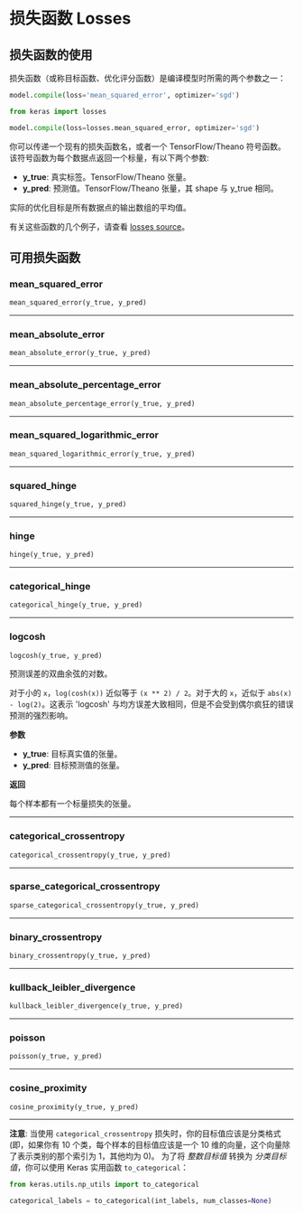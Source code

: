 # 损失函数 Losses

## 损失函数的使用

损失函数（或称目标函数、优化评分函数）是编译模型时所需的两个参数之一：

```python
model.compile(loss='mean_squared_error', optimizer='sgd')
```

```python
from keras import losses

model.compile(loss=losses.mean_squared_error, optimizer='sgd')
```

你可以传递一个现有的损失函数名，或者一个 TensorFlow/Theano 符号函数。
该符号函数为每个数据点返回一个标量，有以下两个参数:

- **y_true**: 真实标签。TensorFlow/Theano 张量。
- **y_pred**: 预测值。TensorFlow/Theano 张量，其 shape 与 y_true 相同。

实际的优化目标是所有数据点的输出数组的平均值。

有关这些函数的几个例子，请查看 [losses source](https://github.com/keras-team/keras/blob/master/keras/losses.py)。

## 可用损失函数

### mean_squared_error

```python
mean_squared_error(y_true, y_pred)
```

---

### mean_absolute_error

```python
mean_absolute_error(y_true, y_pred)
```

---

### mean_absolute_percentage_error

```python
mean_absolute_percentage_error(y_true, y_pred)
```

---

### mean_squared_logarithmic_error

```python
mean_squared_logarithmic_error(y_true, y_pred)
```

---

### squared_hinge

```python
squared_hinge(y_true, y_pred)
```

---

### hinge

```python
hinge(y_true, y_pred)
```

---

### categorical_hinge

```python
categorical_hinge(y_true, y_pred)
```

---

### logcosh

```python
logcosh(y_true, y_pred)
```

预测误差的双曲余弦的对数。

对于小的 `x`，`log(cosh(x))` 近似等于 `(x ** 2) / 2`。对于大的 `x`，近似于 `abs(x) - log(2)`。这表示 'logcosh' 与均方误差大致相同，但是不会受到偶尔疯狂的错误预测的强烈影响。

**参数**

- **y_true**: 目标真实值的张量。
- **y_pred**: 目标预测值的张量。

**返回**

每个样本都有一个标量损失的张量。

---

### categorical_crossentropy

```python
categorical_crossentropy(y_true, y_pred)
```

---

### sparse_categorical_crossentropy

```python
sparse_categorical_crossentropy(y_true, y_pred)
```

---

### binary_crossentropy

```python
binary_crossentropy(y_true, y_pred)
```

---

### kullback_leibler_divergence

```python
kullback_leibler_divergence(y_true, y_pred)
```

---

### poisson

```python
poisson(y_true, y_pred)
```

---

### cosine_proximity

```python
cosine_proximity(y_true, y_pred)
```

---

**注意**: 当使用 `categorical_crossentropy` 损失时，你的目标值应该是分类格式 (即，如果你有 10 个类，每个样本的目标值应该是一个 10 维的向量，这个向量除了表示类别的那个索引为 1，其他均为 0)。 为了将 _整数目标值_ 转换为 _分类目标值_，你可以使用 Keras 实用函数 `to_categorical`：

```python
from keras.utils.np_utils import to_categorical

categorical_labels = to_categorical(int_labels, num_classes=None)
```
